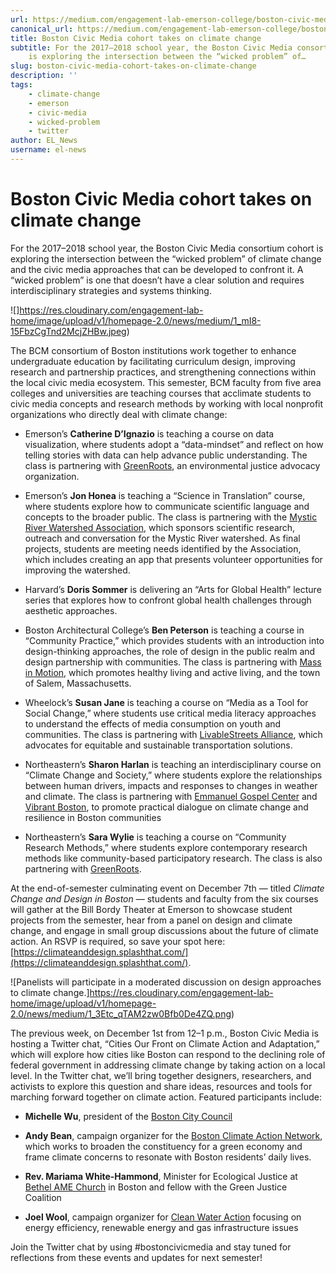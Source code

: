 ```yaml
---
url: https://medium.com/engagement-lab-emerson-college/boston-civic-media-cohort-takes-on-climate-change-9f8a30f5499
canonical_url: https://medium.com/engagement-lab-emerson-college/boston-civic-media-cohort-takes-on-climate-change-9f8a30f5499
title: Boston Civic Media cohort takes on climate change
subtitle: For the 2017–2018 school year, the Boston Civic Media consortium cohort
    is exploring the intersection between the “wicked problem” of…
slug: boston-civic-media-cohort-takes-on-climate-change
description: ''
tags:
    - climate-change
    - emerson
    - civic-media
    - wicked-problem
    - twitter
author: EL_News
username: el-news
---
```


# Boston Civic Media cohort takes on climate change

For the 2017–2018 school year, the Boston Civic Media consortium cohort is exploring the intersection between the “wicked problem” of climate change and the civic media approaches that can be developed to confront it. A “wicked problem” is one that doesn’t have a clear solution and requires interdisciplinary strategies and systems thinking.

![]https://res.cloudinary.com/engagement-lab-home/image/upload/v1/homepage-2.0/news/medium/1_mI8-15FbzCgTnd2McjZHBw.jpeg)

The BCM consortium of Boston institutions work together to enhance undergraduate education by facilitating curriculum design, improving research and partnership practices, and strengthening connections within the local civic media ecosystem. This semester, BCM faculty from five area colleges and universities are teaching courses that acclimate students to civic media concepts and research methods by working with local nonprofit organizations who directly deal with climate change:

-   Emerson’s **Catherine D’Ignazio** is teaching a course on data visualization, where students adopt a “data-mindset” and reflect on how telling stories with data can help advance public understanding. The class is partnering with [GreenRoots](http://www.greenrootschelsea.org/), an environmental justice advocacy organization.

-   Emerson’s **Jon Honea** is teaching a “Science in Translation” course, where students explore how to communicate scientific language and concepts to the broader public. The class is partnering with the [Mystic River Watershed Association](https://mysticriver.org/), which sponsors scientific research, outreach and conversation for the Mystic River watershed. As final projects, students are meeting needs identified by the Association, which includes creating an app that presents volunteer opportunities for improving the watershed.

-   Harvard’s **Doris Sommer** is delivering an “Arts for Global Health” lecture series that explores how to confront global health challenges through aesthetic approaches.

-   Boston Architectural College’s **Ben Peterson** is teaching a course in “Community Practice,” which provides students with an introduction into design-thinking approaches, the role of design in the public realm and design partnership with communities. The class is partnering with [Mass in Motion](http://massinmotionnewbedford.org/), which promotes healthy living and active living, and the town of Salem, Massachusetts.

-   Wheelock’s **Susan Jane** is teaching a course on “Media as a Tool for Social Change,” where students use critical media literacy approaches to understand the effects of media consumption on youth and communities. The class is partnering with [LivableStreets Alliance](http://www.livablestreets.info/), which advocates for equitable and sustainable transportation solutions.

-   Northeastern’s **Sharon Harlan** is teaching an interdisciplinary course on “Climate Change and Society,” where students explore the relationships between human drivers, impacts and responses to changes in weather and climate. The class is partnering with [Emmanuel Gospel Center](https://www.egc.org/) and [Vibrant Boston](http://www.vibrantboston.net/), to promote practical dialogue on climate change and resilience in Boston communities

-   Northeastern’s **Sara Wylie** is teaching a course on “Community Research Methods,” where students explore contemporary research methods like community-based participatory research. The class is also partnering with [GreenRoots](http://www.greenrootschelsea.org/).

At the end-of-semester culminating event on December 7th — titled _Climate Change and Design in Boston_ — students and faculty from the six courses will gather at the Bill Bordy Theater at Emerson to showcase student projects from the semester, hear from a panel on design and climate change, and engage in small group discussions about the future of climate action. An RSVP is required, so save your spot here: [https://climateanddesign.splashthat.com/](https://climateanddesign.splashthat.com/).

![Panelists will participate in a moderated discussion on design approaches to climate change.]https://res.cloudinary.com/engagement-lab-home/image/upload/v1/homepage-2.0/news/medium/1_3Etc_qTAM2zw0Bfb0De4ZQ.png)

The previous week, on December 1st from 12–1 p.m., Boston Civic Media is hosting a Twitter chat, “Cities Our Front on Climate Action and Adaptation,” which will explore how cities like Boston can respond to the declining role of federal government in addressing climate change by taking action on a local level. In the Twitter chat, we’ll bring together designers, researchers, and activists to explore this question and share ideas, resources and tools for marching forward together on climate action. Featured participants include:

-   **Michelle Wu**, president of the [Boston City Council](https://www.boston.gov/departments/city-council)

-   **Andy Bean**, campaign organizer for the [Boston Climate Action Network](https://bostoncan.org/), which works to broaden the constituency for a green economy and frame climate concerns to resonate with Boston residents’ daily lives.

-   **Rev. Mariama White-Hammond**, Minister for Ecological Justice at [Bethel AME Church](http://www.bethelame.org/) in Boston and fellow with the Green Justice Coalition

-   **Joel Wool**, campaign organizer for [Clean Water Action](https://www.cleanwateraction.org/) focusing on energy efficiency, renewable energy and gas infrastructure issues

Join the Twitter chat by using #bostoncivicmedia and stay tuned for reflections from these events and updates for next semester!
